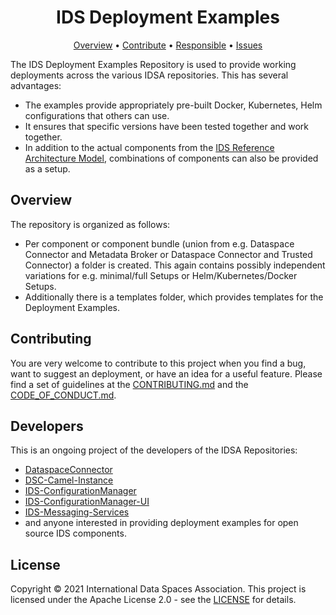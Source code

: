 <h1 align="center">
      IDS Deployment Examples
  <br>
</h1>


<p align="center">
  <a href="#Overview">Overview</a> •
  <a href="#contributing">Contribute</a> •
  <a href="#developers">Responsible</a> •
  <a href="https://github.com/International-Data-Spaces-Association/IDS-Deployment-Examples/issues">Issues</a>
</p>

The IDS Deployment Examples Repository is used to provide working deployments across the various IDSA repositories. This has several advantages:
* The examples provide appropriately pre-built Docker, Kubernetes, Helm configurations that others can use.
* It ensures that specific versions have been tested together and work together.
* In addition to the actual components from the [IDS Reference Architecture Model](https://www.internationaldataspaces.org/wp-content/uploads/2019/03/IDS-Reference-Architecture-Model-3.0.pdf), combinations of components can also be provided as a setup.

## Overview

The repository is organized as follows: 
* Per component or component bundle (union from e.g. Dataspace Connector and Metadata Broker or Dataspace Connector and Trusted Connector) a folder is created. This again contains possibly independent variations for e.g. minimal/full Setups or Helm/Kubernetes/Docker Setups.
* Additionally there is a templates folder, which provides templates for the Deployment Examples.


## Contributing

You are very welcome to contribute to this project when you find a bug, want to suggest an
deployment, or have an idea for a useful feature. Please find a set of guidelines at the
[CONTRIBUTING.md](CONTRIBUTING.md) and the [CODE_OF_CONDUCT.md](CODE_OF_CONDUCT.md).

## Developers

This is an ongoing project of the developers of the IDSA Repositories:
* [DataspaceConnector](https://github.com/International-Data-Spaces-Association/DataspaceConnector)
* [DSC-Camel-Instance](https://github.com/International-Data-Spaces-Association/DSC-Camel-Instance)
* [IDS-ConfigurationManager](https://github.com/International-Data-Spaces-Association/IDS-ConfigurationManager)
* [IDS-ConfigurationManager-UI](https://github.com/International-Data-Spaces-Association/IDS-ConfigurationManager-UI)
* [IDS-Messaging-Services](https://github.com/International-Data-Spaces-Association/IDS-Messaging-Services)
* and anyone interested in providing deployment examples for open source IDS components.

## License

Copyright © 2021 International Data Spaces Association. This project is licensed under the Apache License 2.0 - see the [LICENSE](LICENSE) for details.